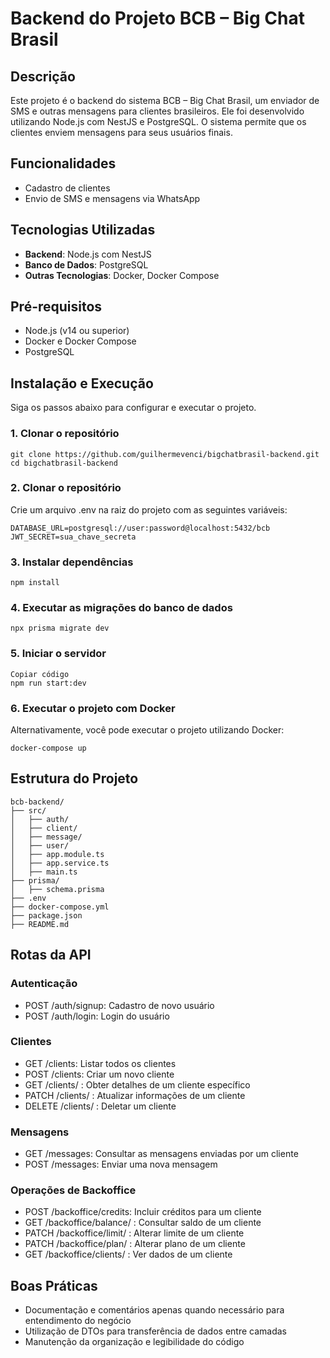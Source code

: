# Backend do Projeto BCB – Big Chat Brasil

## Descrição

Este projeto é o backend do sistema BCB – Big Chat Brasil, um enviador de SMS e outras mensagens para clientes brasileiros. Ele foi desenvolvido utilizando Node.js com NestJS e PostgreSQL. O sistema permite que os clientes enviem mensagens para seus usuários finais.

## Funcionalidades

- Cadastro de clientes
- Envio de SMS e mensagens via WhatsApp

## Tecnologias Utilizadas

- **Backend**: Node.js com NestJS
- **Banco de Dados**: PostgreSQL
- **Outras Tecnologias**: Docker, Docker Compose

## Pré-requisitos

- Node.js (v14 ou superior)
- Docker e Docker Compose
- PostgreSQL

## Instalação e Execução

Siga os passos abaixo para configurar e executar o projeto.

### 1. Clonar o repositório

```
git clone https://github.com/guilhermevenci/bigchatbrasil-backend.git
cd bigchatbrasil-backend
```

### 2. Clonar o repositório

Crie um arquivo .env na raiz do projeto com as seguintes variáveis:

```
DATABASE_URL=postgresql://user:password@localhost:5432/bcb
JWT_SECRET=sua_chave_secreta
```

### 3. Instalar dependências

```
npm install
```

### 4. Executar as migrações do banco de dados

```
npx prisma migrate dev
```

### 5. Iniciar o servidor

```
Copiar código
npm run start:dev
```

### 6. Executar o projeto com Docker

Alternativamente, você pode executar o projeto utilizando Docker:

```
docker-compose up
```

## Estrutura do Projeto

```
bcb-backend/
├── src/
│   ├── auth/
│   ├── client/
│   ├── message/
│   ├── user/
│   ├── app.module.ts
│   ├── app.service.ts
│   ├── main.ts
├── prisma/
│   ├── schema.prisma
├── .env
├── docker-compose.yml
├── package.json
├── README.md
```

## Rotas da API

### Autenticação

- POST /auth/signup: Cadastro de novo usuário
- POST /auth/login: Login do usuário

### Clientes

- GET /clients: Listar todos os clientes
- POST /clients: Criar um novo cliente
- GET /clients/
  : Obter detalhes de um cliente específico
- PATCH /clients/
  : Atualizar informações de um cliente
- DELETE /clients/
  : Deletar um cliente

### Mensagens

- GET /messages: Consultar as mensagens enviadas por um cliente
- POST /messages: Enviar uma nova mensagem

### Operações de Backoffice

- POST /backoffice/credits: Incluir créditos para um cliente
- GET /backoffice/balance/
  : Consultar saldo de um cliente
- PATCH /backoffice/limit/
  : Alterar limite de um cliente
- PATCH /backoffice/plan/
  : Alterar plano de um cliente
- GET /backoffice/clients/
  : Ver dados de um cliente

## Boas Práticas

- Documentação e comentários apenas quando necessário para entendimento do negócio
- Utilização de DTOs para transferência de dados entre camadas
- Manutenção da organização e legibilidade do código
